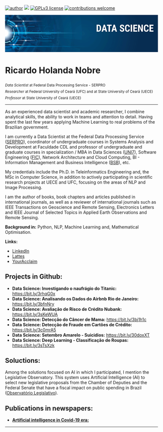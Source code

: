 [![author](https://img.shields.io/badge/author-rhnobre-red.svg)](https://www.linkedin.com/in/rhnobre) [![](https://img.shields.io/badge/python-3.7+-blue.svg)](https://www.python.org/downloads/release/python-365/) [![GPLv3 license](https://img.shields.io/badge/License-GPLv3-blue.svg)](http://perso.crans.org/besson/LICENSE.html) [![contributions welcome](https://img.shields.io/badge/contributions-welcome-brightgreen.svg?style=flat)](https://github.com/rhnobre/portfolio/issues)

<p align="center">
  <img src="banner.png" >
</p>

# Ricardo Holanda Nobre

<sub>*Data Scientist* at Federal Data Processing Service - SERPRO</sub><br/>
<sub>*Researcher* at Federal University of Ceará (UFC) and at State University of Ceará (UECE)</sub> <br/>
<sub>*Professor* at State University of Ceará (UECE)</sub>

---
As an experienced data scientist and academic researcher, I combine analytical skills, the ability to work in teams and attention to detail. Having spent the last few years applying Machine Learning to real problems of the Brazilian government.

I am currently a Data Scientist at the Federal Data Processing Service ([SERPRO](https://serpro.gov.br/)), coordinator of undergraduate courses in Systems Analysis and Development at Faculdade CDL and professor of undergraduate and graduate courses in specialization / MBA in Data Sciences ([UNI7](https://www.uni7.edu.br/)), Software Engineering ([FIC](https://estacio.br/)), Network Architecture and Cloud Computing, BI - Information Management and Business Intelligence ([BSB](https://bsbr.com.br/)), etc.

My credentials include the Ph.D. in Teleinformatics Engineering and, the MSc in Computer Science, in addition to actively participating in scientific research projects at UECE and UFC, focusing on the areas of NLP and Image Processing.

I am the author of books, book chapters and articles published in international journals, as well as a reviewer of international journals such as IEEE Transactions on Geoscience and Remote Sensing, Electronics Letters and IEEE Journal of Selected Topics in Applied Earth Observations and Remote Sensing.

**Background in:** Python, NLP, Machine Learning and, Mathematical Optimisation.

**Links:**
* [LinkedIn](https://www.linkedin.com/in/rhnobre)
* [Lattes](http://lattes.cnpq.br/1723134991744757)
* [YourAcclaim](https://www.youracclaim.com/users/ricardo-holanda-nobre/badges)


## Projects in Github:

* **Data Science: Investigando o naufrágio do Titanic:** https://bit.ly/3rhqG0x
* **Data Science: Analisando os Dados do Airbnb Rio de Janeiro:** https://bit.ly/3bfnNry
* **Data Science: Avaliação de Risco de Crédito Nubank:** https://bit.ly/3sKeWUA
* **Data Science: Detecção do Câncer de Mama:** https://bit.ly/3bj1h1c
* **Data Science: Detecção de Fraude em Cartões de Crédito:** https://bit.ly/3c0mrA5 
* **Data Science: Setembro Amarelo - Suicidios:** https://bit.ly/30doxXT
* **Data Science: Deep Learning - Classificação de Roupas:** https://bit.ly/3sTsXzk

## Soluctions:

Among the solutions focused on AI in which I participated, I mention the Legislative Observatory. This system uses Artificial Intelligence (AI) to select new legislative proposals from the Chamber of Deputies and the Federal Senate that have a fiscal impact on public spending in Brazil ([Observatório Legislativo](https://www.serpro.gov.br/menu/noticias/noticias-2020/inteligencia-tesouro-proposicoes-gastos-publicos)).

## Publications in newspapers:

* **[Artificial intelligence in Covid-19 era:](https://mais.opovo.com.br/jornal/opiniao/2020/05/24/ricardo-holanda--inteligencia-artificial-em-epoca-de-covid-19.html)** 


---




